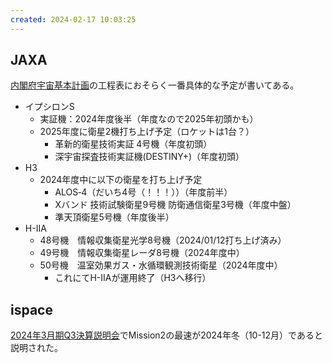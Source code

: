 ```yaml
---
created: 2024-02-17 10:03:25
---
```


## JAXA

[内閣府宇宙基本計画](https://www8.cao.go.jp/space/plan/keikaku.html)の工程表におそらく一番具体的な予定が書いてある。

- イプシロンS
	- 実証機：2024年度後半（年度なので2025年初頭かも）
	- 2025年度に衛星2機打ち上げ予定（ロケットは1台？）
		- ⾰新的衛星技術実証 4号機（年度初頭）
		- 深宇宙探査技術実証機(DESTINY+)（年度初頭）
- H3
	- 2024年度中に以下の衛星を打ち上げ予定
		- ALOS‐4（だいち4号（！！！））（年度前半）
		- Xバンド 技術試験衛星9号機 防衛通信衛星3号機（年度中盤）
		- 準天頂衛星5号機（年度後半）
- H-IIA
	- 48号機　情報収集衛星光学8号機（2024/01/12打ち上げ済み）
	- 49号機　情報収集衛星レーダ8号機（2024年度中）
	- 50号機　温室効果ガス・⽔循環観測技術衛星（2024年度中）
		- これにてH-IIAが運用終了（H3へ移行）

## ispace

[2024年3月期Q3決算説明会](https://youtu.be/LemTghDhmcw?si=rdrr55AN-9fTewHI&t=613)でMission2の最速が2024年冬（10-12月）であると説明された。
